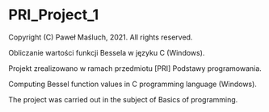 # PRI_Project_1

Copyright (C) Paweł Maśluch, 2021. All rights reserved.

Obliczanie wartości funkcji Bessela w języku C (Windows).

Projekt zrealizowano w ramach przedmiotu [PRI] Podstawy programowania.

Computing Bessel function values in C programming language (Windows). 

The project was carried out in the subject of Basics of programming.

